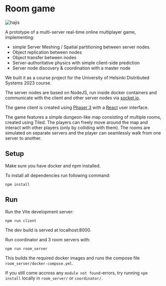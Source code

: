 # Room game
![hajis](https://github.com/user-attachments/assets/d3279a3d-7fbe-4875-afa8-beec1eb03e16)

A prototype of a multi-server real-time online multiplayer game, implementing: 
- simple Server Meshing / Spatial partitioning between server nodes.
- Object replication between nodes
- Object transfer between nodes
- Server-authoritative physics with simple client-side prediction
- Server node discovery & coordination with a master node

We built it as a course project for the University of Helsinki Distributed Systems 2023 course.

The server nodes are based on NodeJS, run inside docker containers and communicate with the client and other server nodes via [socket.io](https://socket.io/).

The game client is created using [Phaser 3](https://github.com/photonstorm/phaser) with a [React](https://react.dev/) user interface.

The game features a simple dungeon-like map consisting of multiple rooms, created using Tiled. The players can freely move around the map and interact with other players (only by colliding with them). The rooms are simulated on separate servers and the player can seamlessly walk from one server to another.

## Setup

Make sure you have docker and npm installed.

To install all dependencies run following command:
```
npm install
```

## Run

Run the Vite development server:
```
npm run client
```
The dev build is served at localhost:8000.

Run coordinator and 3 room servers with:
```
npm run room_server
```
This builds the required docker images and runs the compose file `room_server/docker-compose.yml`.

If you still come accross any `module not found`-errors, try running `npm install` locally in `room_server/` or `coordinator/`.

